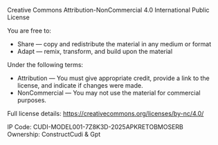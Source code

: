 Creative Commons Attribution-NonCommercial 4.0 International Public License

You are free to:
- Share — copy and redistribute the material in any medium or format
- Adapt — remix, transform, and build upon the material

Under the following terms:
- Attribution — You must give appropriate credit, provide a link to the license, and indicate if changes were made.
- NonCommercial — You may not use the material for commercial purposes.

Full license details: https://creativecommons.org/licenses/by-nc/4.0/

IP Code: CUDI-MODEL001-7Z8K3D-2025APKRETOBMOSERB  
Ownership: ConstructCudi & Gpt

